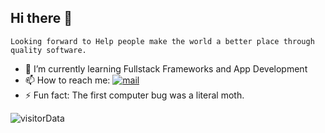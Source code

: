 ## Hi there 👋

```Looking forward to Help people make the world a better place through quality software.```

- 🌱 I’m currently learning Fullstack Frameworks and App Development
- 📫 How to reach me: [![mail](https://img.shields.io/badge/gmail-black?logo=gmail)](mailto:beecoder260@gmail.com)
- ⚡ Fun fact: The first computer bug was a literal moth.

![visitorData](https://visitor-badge.laobi.icu/badge?page_id=iamvkr.visitor-badge&left_text=Profile%20Views%20:)
